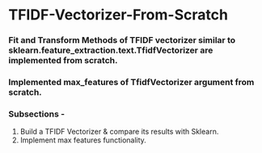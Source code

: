 # TFIDF-Vectorizer-From-Scratch
### Fit and Transform Methods of TFIDF vectorizer similar to sklearn.feature_extraction.text.TfidfVectorizer are implemented from scratch.
### Implemented max_features of TfidfVectorizer argument from scratch.

### Subsections - 
1. Build a TFIDF Vectorizer & compare its results with Sklearn.
2. Implement max features functionality.
